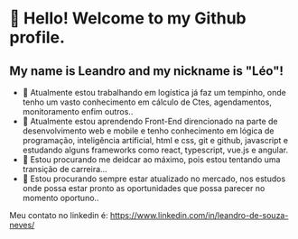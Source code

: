 # 👋 Hello! Welcome to my Github profile.

## My name is Leandro and my nickname is "Léo"!

- 🔭 Atualmente estou trabalhando em logística já faz um tempinho, onde tenho um vasto conhecimento em cálculo de Ctes, agendamentos, monitoramento enfim outros..
- 🌱 Atualmente estou aprendendo Front-End direncionado na parte de desenvolvimento web e mobile e tenho conhecimento em lógica de programação, inteligência artificial, html e css, git e github, javascript e estudando alguns frameworks como react, typescript, vue.js e angular.
- 👯 Estou procurando me deidcar ao máximo, pois estou tentando uma transição de carreira...
- 🤔 Estou procurando sempre estar atualizado no mercado, nos estudos onde possa estar pronto as oportunidades que possa parecer no momento oportuno..

Meu contato no linkedin é: https://www.linkedin.com/in/leandro-de-souza-neves/
